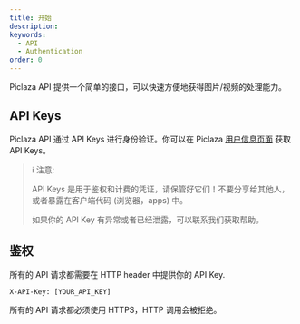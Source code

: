 ```yaml
---
title: 开始
description:
keywords:
  - API
  - Authentication
order: 0
---
```


Piclaza API 提供一个简单的接口，可以快速方便地获得图片/视频的处理能力。

## API Keys

Piclaza API 通过 API Keys 进行身份验证。你可以在 Piclaza [用户信息页面](https://www.piclaza.com/console/user/account) 获取 API Keys。

> ℹ️ 注意:
> 
> API Keys 是用于鉴权和计费的凭证，请保管好它们！不要分享给其他人，或者暴露在客户端代码 (浏览器，apps) 中。
>
> 如果你的 API Key 有异常或者已经泄露，可以联系我们获取帮助。

## 鉴权

所有的 API 请求都需要在 HTTP header 中提供你的 API Key.

```
X-API-Key: [YOUR_API_KEY]
```

所有的 API 请求都必须使用 HTTPS，HTTP 调用会被拒绝。
